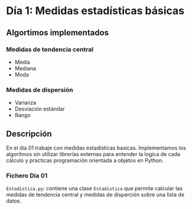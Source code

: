 # Día 1: Medidas estadísticas básicas

## Algortimos implementados

### Medidas de tendencia central
- Media
- Mediana
- Moda
### Medidas de dispersión
- Varianza
- Desviación estándar
- Rango

## Descripción
En el día 01 trabaje con medidas estadísticas basicas. Implementamos los algoritmos sin utilizar librerías externas para entender la logica de cada cálculo y practicas programación orientada a objetos en Python.

### Fichero Dia 01
`Estadistica.py`: contiene una clase `Estadistica` que permite calcular las medidas de tendencia central y medidas de disperción sobre una lista de datos.